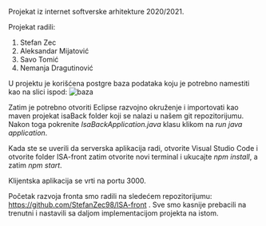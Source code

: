 Projekat iz internet softverske arhitekture 2020/2021.

Projekat radili:

1. Stefan Zec
2. Aleksandar Mijatović
3. Savo Tomić
4. Nemanja Dragutinović

U projektu je korišćena postgre baza podataka koju je potrebno namestiti kao na slici ispod:
![baza](https://user-images.githubusercontent.com/57371939/120791868-056e8600-c535-11eb-95a4-0233cd1936b3.png)

Zatim je potrebno otvoriti Eclipse razvojno okruženje i importovati kao maven projekat isaBack folder koji se nalazi u našem git repozitorijumu.
Nakon toga pokrenite *IsaBackApplication.java* klasu klikom na *run java application*.

Kada ste se uverili da serverska aplikacija radi, otvorite Visual Studio Code i otvorite folder ISA-front zatim otvorite novi terminal i ukucajte *npm install*, a zatim *npm start*.

Klijentska aplikacija se vrti na portu 3000.

Početak razvoja fronta smo radili na sledećem repozitorijumu: https://github.com/StefanZec98/ISA-front . Sve smo kasnije prebacili na trenutni i nastavili sa daljom implementacijom projekta na istom.
